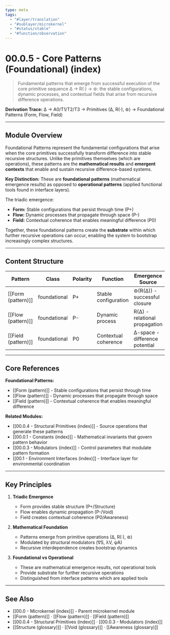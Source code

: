 ```yaml
---
type: meta
tags:
  - "#layer/translation"
  - "#sublayer/microkernel"
  - "#status/stable"
  - "#function/observation"
---
```


# 00.0.5 - Core Patterns (Foundational) (index)

> Fundamental patterns that emerge from successful execution of the core primitive sequence ∆ → R(·) → ⊚: the stable configurations, dynamic processes, and contextual fields that arise from recursive difference operations.

**Derivation Trace:** ∆ → A0/T1/T2/T3 → Primitives (∆, R(·), ⊚) → Foundational Patterns (Form, Flow, Field)

---

## Module Overview

Foundational Patterns represent the fundamental configurations that arise when the core primitives successfully transform difference into stable recursive structures. Unlike the primitives themselves (which are operations), these patterns are the **mathematical results** and **emergent contexts** that enable and sustain recursive difference-based systems.

**Key Distinction:** These are **foundational patterns** (mathematical emergence results) as opposed to **operational patterns** (applied functional tools found in interface layers).

The triadic emergence:
- **Form:** Stable configurations that persist through time (P+)
- **Flow:** Dynamic processes that propagate through space (P-)
- **Field:** Contextual coherence that enables meaningful difference (P0)

Together, these foundational patterns create the **substrate** within which further recursive operations can occur, enabling the system to bootstrap increasingly complex structures.

---

## Content Structure

| Pattern | Class | Polarity | Function | Emergence Source |
|---------|-------|----------|----------|------------------|
| [[Form (pattern)]] | foundational | P+ | Stable configuration | ⊚(R(∆)) - successful closure |
| [[Flow (pattern)]] | foundational | P- | Dynamic process | R(∆) - relational propagation |
| [[Field (pattern)]] | foundational | P0 | Contextual coherence | ∆-space - difference potential |

---

## Core References

**Foundational Patterns:**
- [[Form (pattern)]] - Stable configurations that persist through time
- [[Flow (pattern)]] - Dynamic processes that propagate through space
- [[Field (pattern)]] - Contextual coherence that enables meaningful difference

**Related Modules:**
- [[00.0.4 - Structural Primitives (index)]] - Source operations that generate these patterns
- [[00.0.1 - Constants (index)]] - Mathematical invariants that govern pattern behavior
- [[00.0.3 - Modulators (index)]] - Control parameters that modulate pattern formation
- [[00.1 - Environment Interfaces (index)]] - Interface layer for environmental coordination

---

## Key Principles

1. **Triadic Emergence**
   - Form provides stable structure (P+/Structure)
   - Flow enables dynamic propagation (P-/Void)
   - Field creates contextual coherence (P0/Awareness)

2. **Mathematical Foundation**
   - Patterns emerge from primitive operations (∆, R(·), ⊚)
   - Modulated by structural modulators (∇S, λV, ψA)
   - Recursive interdependence creates bootstrap dynamics

3. **Foundational vs Operational**
   - These are mathematical emergence results, not operational tools
   - Provide substrate for further recursive operations
   - Distinguished from interface patterns which are applied tools

---

## See Also

- [[00.0 - Microkernel (index)]] - Parent microkernel module
- [[Form (pattern)]] · [[Flow (pattern)]] · [[Field (pattern)]]
- [[00.0.4 - Structural Primitives (index)]] · [[00.0.3 - Modulators (index)]]
- [[Structure (glossary)]] · [[Void (glossary)]] · [[Awareness (glossary)]]
